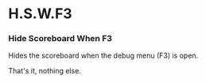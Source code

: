 # H.S.W.F3

### Hide Scoreboard When F3

Hides the scoreboard when the debug menu (F3) is open.

That's it, nothing else.